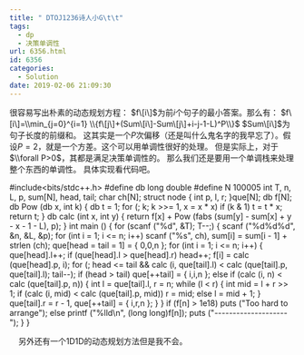 ```yaml
---
title: " DTOJ1236诗人小G\t\t"
tags:
  - dp
  - 决策单调性
url: 6356.html
id: 6356
categories:
  - Solution
date: 2019-02-06 21:09:30
---
```


很容易写出朴素的动态规划方程： $f\[i\]$为前$i$个句子的最小答案。那么有： $f\[i\]=\\min_{j=0}^{i=1} \\{f\[j\]+(Sum\[i\]-Sum\[j\]+i-j-1-L)^P\\}$ $Sum\[i\]$为句子长度的前缀和。 这其实是一个$P$次偏移（还是叫什么鬼名字的我早忘了）。假设$P=2$，就是一个方差。这个可以用单调性很好的处理。 但是实际上，对于$\\forall P>0$，其都是满足决策单调性的。 那么我们还是要用一个单调栈来处理整个东西的单调性。 具体实现看代码吧。

#include<bits/stdc++.h>
#define db long double
#define N 100005
int T, n, L, p, sum\[N\], head, tail;
char ch\[N\];
struct node
{
    int p, l, r;
}que\[N\];
db f\[N\];
db Pow (db x, int k) { db t = 1; for (; k; k >>= 1, x = x * x) if (k & 1) t = t * x; return t; }
db calc (int x, int y) { return f\[x\] + Pow (fabs (sum\[y\] - sum\[x\] + y - x - 1 - L), p); }
int main ()
{
    for (scanf ("%d", &T); T--;)
    {
        scanf ("%d%d%d", &n, &L, &p);
        for (int i = 1; i <= n; i++) scanf ("%s", ch), sum\[i\] = sum\[i - 1\] + strlen (ch);
        que\[head = tail = 1\] = { 0,0,n };
        for (int i = 1; i <= n; i++) 
        {
            que\[head\].l++; if (que\[head\].l > que\[head\].r) head++;
            f\[i\] = calc (que\[head\].p, i);
            for (; head <= tail && calc (i, que\[tail\].l) < calc (que\[tail\].p, que\[tail\].l); tail--);
            if (head > tail) que\[++tail\] = { i,i,n };
            else if (calc (i, n) < calc (que\[tail\].p, n))
            {
                int l = que\[tail\].l, r = n;
                while (l < r)
                {
                    int mid = l + r >> 1;
                    if (calc (i, mid) < calc (que\[tail\].p, mid)) r = mid;
                    else l = mid + 1;
                }
                que\[tail\].r = r - 1, que\[++tail\] = { i,r,n };
            }
        }
        if (f\[n\] > 1e18) puts ("Too hard to arrange");
        else printf ("%lld\\n", (long long)f\[n\]);
        puts ("--------------------");
    }
}

    另外还有一个1D1D的动态规划方法但是我不会。